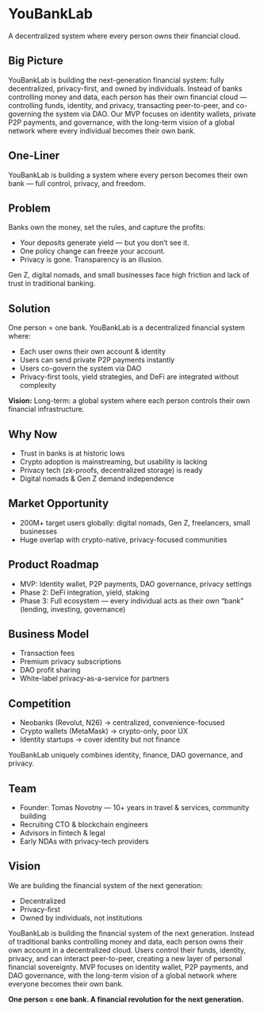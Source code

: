 # YouBankLab
A decentralized system where every person owns their financial cloud.

## Big Picture
YouBankLab is building the next-generation financial system: fully decentralized, privacy-first, and owned by individuals. Instead of banks controlling money and data, each person has their own financial cloud — controlling funds, identity, and privacy, transacting peer-to-peer, and co-governing the system via DAO. Our MVP focuses on identity wallets, private P2P payments, and governance, with the long-term vision of a global network where every individual becomes their own bank.

## One-Liner
YouBankLab is building a system where every person becomes their own bank — full control, privacy, and freedom.

## Problem
Banks own the money, set the rules, and capture the profits:  
- Your deposits generate yield — but you don’t see it.  
- One policy change can freeze your account.  
- Privacy is gone. Transparency is an illusion.  

Gen Z, digital nomads, and small businesses face high friction and lack of trust in traditional banking.

## Solution
One person = one bank. YouBankLab is a decentralized financial system where:  
- Each user owns their own account & identity  
- Users can send private P2P payments instantly  
- Users co-govern the system via DAO  
- Privacy-first tools, yield strategies, and DeFi are integrated without complexity  

**Vision:** Long-term: a global system where each person controls their own financial infrastructure.

## Why Now
- Trust in banks is at historic lows  
- Crypto adoption is mainstreaming, but usability is lacking  
- Privacy tech (zk-proofs, decentralized storage) is ready  
- Digital nomads & Gen Z demand independence  

## Market Opportunity
- 200M+ target users globally: digital nomads, Gen Z, freelancers, small businesses  
- Huge overlap with crypto-native, privacy-focused communities  

## Product Roadmap
- MVP: Identity wallet, P2P payments, DAO governance, privacy settings  
- Phase 2: DeFi integration, yield, staking  
- Phase 3: Full ecosystem — every individual acts as their own “bank” (lending, investing, governance)  

## Business Model
- Transaction fees  
- Premium privacy subscriptions  
- DAO profit sharing  
- White-label privacy-as-a-service for partners  

## Competition
- Neobanks (Revolut, N26) → centralized, convenience-focused  
- Crypto wallets (MetaMask) → crypto-only, poor UX  
- Identity startups → cover identity but not finance  

YouBankLab uniquely combines identity, finance, DAO governance, and privacy.

## Team
- Founder: Tomas Novotny — 10+ years in travel & services, community building  
- Recruiting CTO & blockchain engineers  
- Advisors in fintech & legal  
- Early NDAs with privacy-tech providers

## Vision
We are building the financial system of the next generation:  
- Decentralized  
- Privacy-first  
- Owned by individuals, not institutions  

YouBankLab is building the financial system of the next generation. Instead of traditional banks controlling money and data, each person owns their own account in a decentralized cloud. Users control their funds, identity, privacy, and can interact peer-to-peer, creating a new layer of personal financial sovereignty. MVP focuses on identity wallet, P2P payments, and DAO governance, with the long-term vision of a global network where everyone becomes their own bank.

**One person = one bank. A financial revolution for the next generation.**
